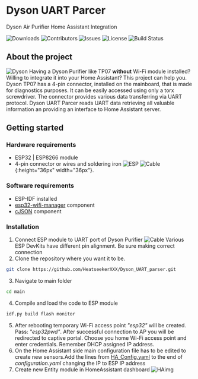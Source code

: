 # Dyson UART Parcer
Dyson Air Purifier Home Assistant Integration

![Downloads](https://img.shields.io/github/downloads/HeatseekerXXX/Dyson_UART_parser/total) ![Contributors](https://img.shields.io/github/contributors/HeatseekerXXX/Dyson_UART_parser?color=dark-green) ![Issues](https://img.shields.io/github/issues/HeatseekerXXX/Dyson_UART_parser) ![License](https://img.shields.io/github/license/HeatseekerXXX/Dyson_UART_parser)
![Build Status](https://travis-ci.org/joemccann/dillinger.svg?branch=master)

## About the project
![Dyson](https://dyson-h.assetsadobe2.com/is/image/content/dam/dyson/images/products/hero/369806-01.png?$responsive$&cropPathE=desktop&fit=stretch,1&wid=200)
Having a Dyson Purifier like TP07 **without** Wi-Fi module installed? Willing to integrate it into your Home Assistant? This project can help you. Dyson TP07 has a 4-pin connector, installed on the mainboard, that is made for diagnostics purposes. It can be easily accessed using only a torx screwdriver. The connector provides various data transferring via UART protocol.
Dyson UART Parcer reads UART data retrieving all valuable information an providing an interface to Home Assistant server.
## Getting started
### Hardware requirements
* ESP32 | ESP8266 module
* 4-pin connector or wires and soldering iron
![ESP](https://www.espressif.com/sites/default/files/dev-board/ESP32-DevKitC%28ESP32-WROVER-E%29_0.png)
![Cable](https://cdn-shop.adafruit.com/970x728/4924-00.jpg){:height="36px" width="36px"}.
### Software requirements
* ESP-IDF installed
* [esp32-wifi-manager](https://github.com/tonyp7/esp32-wifi-manager) component
* [cJSON](https://github.com/DaveGamble/cJSON) component
### Installation
1. Connect ESP module to UART port of Dyson Purifier
![Cable](https://raw.githubusercontent.com/HeatseekerXXX/Dyson_UART_parser/54ab2e0edabe3c31ec81d6e23ab24c21d948ef9e/Img/ESP_Dyson_connect.svg)
Various ESP DevKits have different pin alignment. Be sure making correct connection
2. Clone the repository where you want it to be.
```bash
git clone https://github.com/HeatseekerXXX/Dyson_UART_parser.git
```
3. Navigate to main folder
```bash
cd main
```
4. Compile and load the code to ESP module
```bash
idf.py build flash monitor
```
5. After rebooting temporary Wi-Fi access point *"esp32"* will be created. Pass: *"esp32pwd"*. After successful connection to AP you will be redirected to captive portal. Choose you home Wi-Fi access point and enter credentials. Remember DHCP assigned IP address.
6. On the Home Assistant side main configuration file has to be edited to create new sensors.Add the lines from [HA_Config.yaml](https://github.com/HeatseekerXXX/Dyson_UART_parser/blob/master/HA_config.yaml) to the end of *configuration.yaml* changing the IP  to ESP IP address
7. Create new Entity module in HomeAssistant dashboard
![HAimg](https://github.com/HeatseekerXXX/Dyson_UART_parser/blob/master/Img/HA.png?raw=true)
